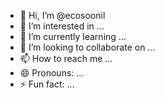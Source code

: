 - 👋 Hi, I’m @ecosoonil
- 👀 I’m interested in ...
- 🌱 I’m currently learning ...
- 💞️ I’m looking to collaborate on ...
- 📫 How to reach me ...
- 😄 Pronouns: ...
- ⚡ Fun fact: ...

<!---
ecosoonil/ecosoonil is a ✨ special ✨ repository because its `README.md` (this file) appears on your GitHub profile.
You can click the Preview link to take a look at your changes.
--->
